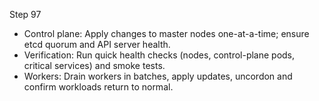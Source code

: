 Step 97

- Control plane: Apply changes to master nodes one-at-a-time; ensure etcd quorum and API server health.
- Verification: Run quick health checks (nodes, control-plane pods, critical services) and smoke tests.
- Workers: Drain workers in batches, apply updates, uncordon and confirm workloads return to normal.